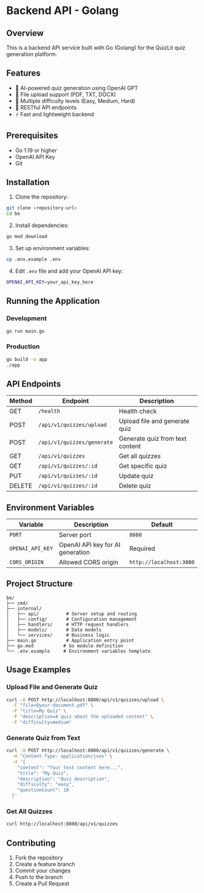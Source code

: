 # Backend API - Golang

## Overview
This is a backend API service built with Go (Golang) for the QuizLit quiz generation platform.

## Features
- 🤖 AI-powered quiz generation using OpenAI GPT
- 📄 File upload support (PDF, TXT, DOCX)
- 🎯 Multiple difficulty levels (Easy, Medium, Hard)
- 🔄 RESTful API endpoints
- ⚡ Fast and lightweight backend

## Prerequisites
- Go 1.19 or higher
- OpenAI API Key
- Git

## Installation

1. Clone the repository:
```bash
git clone <repository-url>
cd be
```

2. Install dependencies:
```bash
go mod download
```

3. Set up environment variables:
```bash
cp .env.example .env
```

4. Edit `.env` file and add your OpenAI API key:
```bash
OPENAI_API_KEY=your_api_key_here
```

## Running the Application

### Development
```bash
go run main.go
```

### Production
```bash
go build -o app
./app
```

## API Endpoints

| Method | Endpoint | Description |
|--------|----------|-------------|
| GET    | `/health` | Health check |
| POST   | `/api/v1/quizzes/upload` | Upload file and generate quiz |
| POST   | `/api/v1/quizzes/generate` | Generate quiz from text content |
| GET    | `/api/v1/quizzes` | Get all quizzes |
| GET    | `/api/v1/quizzes/:id` | Get specific quiz |
| PUT    | `/api/v1/quizzes/:id` | Update quiz |
| DELETE | `/api/v1/quizzes/:id` | Delete quiz |

## Environment Variables

| Variable | Description | Default |
|----------|-------------|---------|
| `PORT` | Server port | `8080` |
| `OPENAI_API_KEY` | OpenAI API key for AI generation | Required |
| `CORS_ORIGIN` | Allowed CORS origin | `http://localhost:3000` |

## Project Structure
```
be/
├── cmd/
├── internal/
│   ├── api/          # Server setup and routing
│   ├── config/       # Configuration management
│   ├── handlers/     # HTTP request handlers
│   ├── models/       # Data models
│   └── services/     # Business logic
├── main.go           # Application entry point
├── go.mod           # Go module definition
└── .env.example     # Environment variables template
```

## Usage Examples

### Upload File and Generate Quiz
```bash
curl -X POST http://localhost:8080/api/v1/quizzes/upload \
  -F "file=@your-document.pdf" \
  -F "title=My Quiz" \
  -F "description=A quiz about the uploaded content" \
  -F "difficulty=medium"
```

### Generate Quiz from Text
```bash
curl -X POST http://localhost:8080/api/v1/quizzes/generate \
  -H "Content-Type: application/json" \
  -d '{
    "content": "Your text content here...",
    "title": "My Quiz",
    "description": "Quiz description",
    "difficulty": "easy",
    "questionCount": 10
  }'
```

### Get All Quizzes
```bash
curl http://localhost:8080/api/v1/quizzes
```

## Contributing
1. Fork the repository
2. Create a feature branch
3. Commit your changes
4. Push to the branch
5. Create a Pull Request